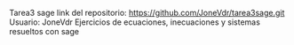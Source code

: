 Tarea3 sage
link del repositorio: https://github.com/JoneVdr/tarea3sage.git
Usuario: JoneVdr
Ejercicios de ecuaciones, inecuaciones y sistemas resueltos con sage
